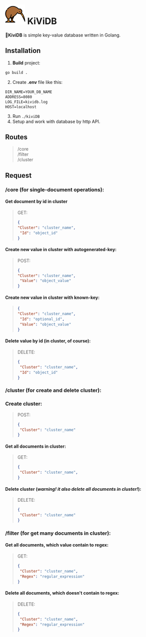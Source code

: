 # [<img src="kivi.png" width="64"/>](kivi.png) KiViDB
🥝**KiviDB** is simple key-value database written in Golang.
## Installation
1. **Build** project:
```sh
go build .
```
2. Create **.env** file like this:
```env
DIR_NAME=YOUR_DB_NAME
ADDRESS=8080
LOG_FILE=kividb.log
HOST=localhost
```
3. Run ```./kiviDB```
4. Setup and work with database by http API.

## Routes
> /core<br>
> /filter<br>
> /cluster

## Request
### **/core** (for single-document operations):
#### Get document by id in cluster
> GET:
>```json
>{
> "Cluster": "cluster_name",
>  "Id": "object_id"
>}
>```
#### Create new value in cluster with autogenerated-key:
> POST:
>```json
>{
> "Cluster": "cluster_name",
>  "Value": "object_value"
>}
>```
#### Create new value in cluster with known-key:
>```json
>{
> "Cluster": "cluster_name",
>  "Id": "optional_id",
>  "Value": "object_value"
>}
#### Delete value by id (in cluster, of course):
>
> DELETE:
>```json
>{
>  "Cluster": "cluster_name",
>  "Id": "object_id"
>}
>```
### **/cluster** (for create and delete cluster):
### Create cluster:
> POST:
>```json
>{
>  "Cluster": "cluster_name"
>}
>```
#### Get all documents in cluster:
> GET:
>```json
>{
>  "Cluster": "cluster_name",
>}
#### Delete cluster (***warning! it also delete all documents in cluster!***):
> DELETE:
>```json
>{
>  "Cluster": "cluster_name"
>}
>```
### **/filter** (for get many documents in cluster):
#### Get all documents, which value contain to regex:
> GET:
>```json
>{
>  "Cluster": "cluster_name",
>  "Regex": "regular_expression"
>}
>```
#### Delete all documents, which doesn't contain to regex:
> DELETE:
>```json
>{
>  "Cluster": "cluster_name",
>  "Regex": "regular_expression"
>}
>```
